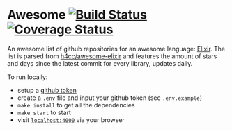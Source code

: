 # Awesome [![Build Status](https://travis-ci.org/aenglisc/Awesome.svg?branch=master)](https://travis-ci.org/aenglisc/Awesome) [![Coverage Status](https://coveralls.io/repos/github/aenglisc/Awesome/badge.svg?branch=master)](https://coveralls.io/github/aenglisc/Awesome?branch=master)

An awesome list of github repositories for an awesome language: [Elixir](https://elixir-lang.org/). The list is parsed from [h4cc/awesome-elixir](https://github.com/h4cc/awesome-elixir) and features the amount of stars and days since the latest commit for every library, updates daily.

To run locally:

  * setup a [github token](https://github.com/settings/tokens)
  * create a `.env` file and input your github token (see `.env.example`)
  * `make install` to get all the dependencies
  * `make start` to start
  * visit [`localhost:4000`](http://localhost:4000) via your browser